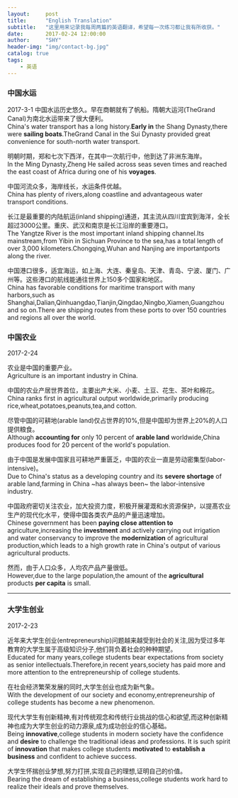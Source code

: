 ```yaml
---
layout:     post
title:      "English Translation"
subtitle:   "这里用来记录我每周两篇的英语翻译，希望每一次练习都让我有所收获。"
date:       2017-02-24 12:00:00
author:     "SHY"
header-img: "img/contact-bg.jpg"
catalog: true
tags:
    - 英语
---
```


### 中国水运
2017-3-1
中国水运历史悠久。早在商朝就有了帆船。隋朝大运河(TheGrand Canal)为南北水运带来了很大便利。  
China's water transport has a long history.**Early in** the Shang Dynasty,there were **sailing boats**.TheGrand Canal in the Sui Dynasty provided great convenience for south-north water transport.

明朝时期，郑和七次下西洋，在其中一次航行中，他到达了非洲东海岸。  
In the Ming Dynasty,Zheng He sailed across seas seven times and reached the east coast of Africa during one of his **voyages**.

中国河流众多，海岸线长，水运条件优越。  
China has plenty of rivers,along coastline and advantageous water transport conditions.

长江是最重要的内陆航运(inland shipping)通道，其主流从四川宜宾到海洋，全长超过3000公里。重庆、武汉和南京是长江沿岸的重要港口。  
The Yangtze River is the most important inland shipping channel.Its mainstream,from Yibin in Sichuan Province to the sea,has a total length of over 3,000 kilometers.Chongqing,Wuhan and Nanjing are importantports along the river.

中国港口很多，适宜海运，如上海、大连、秦皇岛、天津、青岛、宁波、厦门、广州等。这些港口的航线能通往世界上150多个国家和地区。  
China has favorable conditions for maritime transport with many harbors,such as Shanghai,Dalian,Qinhuangdao,Tianjin,Qingdao,Ningbo,Xiamen,Guangzhou and so on.There are shipping routes from these ports to over 150 countries and regions all over the world.

### 中国农业
2017-2-24

农业是中国的重要产业。  
Agriculture is an important industry in China.

中国的农业产居世界首位，主要出产大米、小麦、土豆、花生、茶叶和棉花。  
China ranks first in agricultural output worldwide,primarily producing rice,wheat,potatoes,peanuts,tea,and cotton.

尽管中国的可耕地(arable land)仅占世界的10%,但是中国却为世界上20%的人口提供粮食。  
Although __accounting for__ only 10 percent of __arable land__ worldwide,China produces food for 20 percent of the world's population.

由于中国是发展中国家且可耕地严重匮乏，中国的农业一直是劳动密集型(labor-intensive)。  
Due to China's status as a developing country and its __severe shortage__ of arable land,farming in China ~has always been~ the labor-intensive industry.

中国政府密切关注农业，加大投资力度，积极开展灌溉和水资源保护，以提髙农业生产的现代化水平，使得中国各类农产品的产量迅速增加。  
Chinese government has been __paying close attention to__ agriculture,increasing the __investment__ and actively carrying out irrigation and water conservancy to improve the __modernization__ of agricultural production,which leads to a high growth rate in China's output of various agricultural products.

然而，由于人口众多，人均农产品产量很低。  
However,due to the large population,the amount of the __agricultural__ products __per capita__ is small.

---

### 大学生创业
2017-2-23

近年来大学生创业(entrepreneurship)问题越来越受到社会的关注,因为受过多年教育的大学生属于高级知识分子,他们背负着社会的种种期望。  
Educated for many years,college students bear expectations from society as senior intellectuals.Therefore,in recent years,society has paid more and more attention to the entrepreneurship of college students.

在社会经济繁荣发展的同时,大学生创业也成为新气象。  
With the development of our society and economy,entrepreneurship of college students has become a new phenomenon.

现代大学生有创新精神,有对传统观念和传统行业挑战的信心和欲望,而这种创新精神也成为大学生创业的动力源泉,成为成功创业的信心基础。  
Being **innovative**,college students in modern society have the confidence and **desire** to challenge the traditional ideas and professions. It is such spirit of **innovation** that makes college students **motivated** to **establish a business** and confident to achieve success.

大学生怀揣创业梦想,努力打拼,实现自己的理想,证明自己的价值。  
Bearing the dream of establishing a business,college students work hard to realize their ideals and prove themselves.
